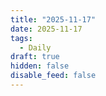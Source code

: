```yaml
---
title: "2025-11-17"
date: 2025-11-17
tags:
  - Daily
draft: true
hidden: false
disable_feed: false
---
```


